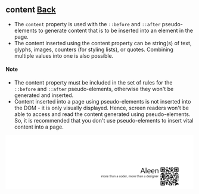 ## content [**Back**](./../pseudoClass.md)

- The `content` property is used with the `::before` and `::after` pseudo-elements to generate content that is to be inserted into an element in the page.
- The content inserted using the content property can be string(s) of text, glyphs, images, counters (for styling lists), or quotes. Combining multiple values into one is also possible.

#### Note

- The content property must be included in the set of rules for the `::before` and `::after` pseudo-elements, otherwise they won't be generated and inserted. 
- Content inserted into a page using pseudo-elements is not inserted into the DOM - it is only visually displayed. Hence, screen readers won't be able to access and read the content generated using pseudo-elements. So, it is recommended that you don't use pseudo-elements to insert vital content into a page.

<a href="http://aleen42.github.io/" target="_blank" ><img src="./../../../pic/tail.gif"></a>